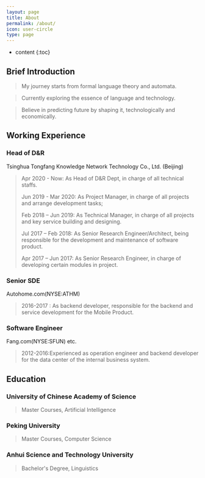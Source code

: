 ```yaml
---
layout: page
title: About
permalink: /about/
icon: user-circle
type: page
---
```


* content
{:toc}

## Brief Introduction
>My journey starts from formal language theory and automata.

>Currently exploring the essence of language and technology. 

>Believe in predicting future by shaping it, technologically and economically. 

## Working Experience
### Head of D&R
Tsinghua Tongfang Knowledge Network Technology Co., Ltd. (Beijing)
>Apr 2020 - Now:
>As Head of D&R Dept, in charge of all technical staffs.
>
>Jun 2019 - Mar 2020:
>As Project Manager, in charge of all projects and arrange development tasks;
>
>Feb 2018 – Jun 2019: 
>As Technical Manager, in charge of all projects and key service building and designing.
>
>Jul 2017 – Feb 2018: 
>As Senior Research Engineer/Architect, being responsible for the development and maintenance of software product.
>
>Apr 2017 – Jun 2017:
>As Senior Research Engineer, in charge of developing certain modules in project. 

### Senior SDE
Autohome.com(NYSE:ATHM)
>2016-2017 : As backend developer, responsible for the backend and service development for the Mobile Product.

### Software Engineer
Fang.com(NYSE:SFUN) etc.
>2012-2016:Experienced as operation engineer and backend developer for the data center of the internal business system.

## Education
### University of Chinese Academy of Science
>Master Courses, Artificial Intelligence

### Peking University
>Master Courses, Computer Science

### Anhui Science and Technology University
>Bachelor's Degree, Linguistics



